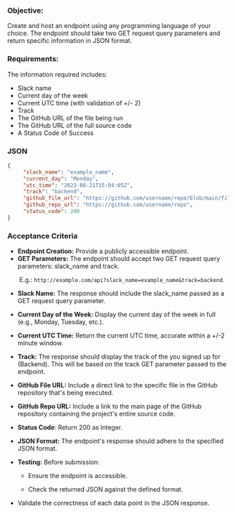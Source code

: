 ### Objective:

Create and host an endpoint using any programming language of your choice.
The endpoint should take two GET request query parameters and return specific
information in JSON format.

### Requirements:

The information required includes:

- Slack name
- Current day of the week
- Current UTC time (with validation of +/- 2)
- Track
- The GitHub URL of the file being run
- The GitHub URL of the full source code
- A Status Code of Success

### JSON

```json
{
     "slack_name": "example_name",
     "current_day": "Monday",
     "utc_time": "2023-08-21T15:04:05Z",
     "track": "backend",
     "github_file_url": "https://github.com/username/repo/blob/main/file_name.ext",
     "github_repo_url": "https://github.com/username/repo",
     "status_code": 200
}
```

### Acceptance Criteria

- **Endpoint Creation:** Provide a publicly accessible endpoint.
- **GET Parameters:** The endpoint should accept two GET request query parameters: slack_name and track.

       E.g.: `http://example.com/api?slack_name=example_name&track=backend`.  

- **Slack Name:** The response should include the slack_name passed as a GET request query parameter.

- **Current Day of the Week:** Display the current day of the week in full (e.g., Monday, Tuesday, etc.).

- **Current UTC Time:** Return the current UTC time, accurate within a +/-2 minute window.

- **Track:** The response should display the track of the you signed up for (Backend). This will be based on the track GET parameter passed to the endpoint.

- **GitHub File URL:** Include a direct link to the specific file in the GitHub repository that's being executed.

- **GitHub Repo URL:** Include a link to the main page of the GitHub repository containing the project's entire source code.

- **Status Code**: Return 200 as Integer.

- **JSON Format:** The endpoint's response should adhere to the specified JSON format.

- **Testing:** Before submission:
  
  - Ensure the endpoint is accessible.
  
  - Check the returned JSON against the defined format.

- Validate the correctness of each data point in the JSON response.
